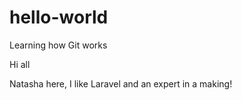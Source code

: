hello-world
===========

Learning how Git works

Hi all

Natasha here, I like Laravel and an expert in a making!
